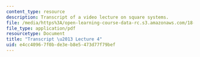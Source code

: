 ```yaml
---
content_type: resource
description: Transcript of a video lecture on square systems.
file: /media/https%3A/open-learning-course-data-rc.s3.amazonaws.com/18-02-multivariable-calculus-fall-2007/e4cc40967f0bde3eb8e5473d77f79bef_18_022007L04.pdf
file_type: application/pdf
resourcetype: Document
title: "Transcript \u2013 Lecture 4"
uid: e4cc4096-7f0b-de3e-b8e5-473d77f79bef
---
```

